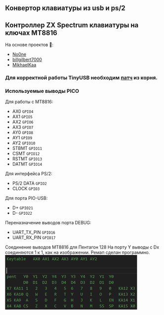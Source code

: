 ## Конвертор клавиатуры из usb и ps/2
## Контроллер ZX Spectrum клавиатуры на ключах MT8816

На основе проектов 🔗: 
- [No0ne](https://github.com/No0ne/ps2x2pico)
- [billgilbert7000](https://github.com/billgilbert7000/usb_to_zx_spectrum)
- [MikhaelKaa](https://github.com/MikhaelKaa/usb2spectrum)

### Для корректной работы TinyUSB необходим [патч](https://github.com/OneginForte/ps2-to-zxkeyb-pio/blob/main/tinyusb-0.17.0-dualusb.patch) из корня. 

### Используемые выводы PICO 

Для работы с MT8816:
- AX0 `GPIO4`
- AX1 `GPIO5`
- AX2 `GPIO6`
- AX3 `GPIO7`
- AY0 `GPIO8`
- AY1 `GPIO9`
- AY2 `GPIO10`
- STBMT `GPIO11`
- CSMT  `GPIO12`
- RSTMT `GPIO13`
- DATMT `GPIO14`

Для интерфейса PS/2: 
-  PS/2 DATA `GPIO2` 
-  CLOCK  `GPIO3`

Для порта PIO-USB: 
- D+ `GPIO21` 
- D- `GPIO22`

Переназначение выводов порта DEBUG: 
- UART_TX_PIN `GPIO16` 
- UART_RX_PIN `GPIO17`


Соединение выводов MT8816 для Пентагон 128
На порту Y выводы с Dx соединяются 1 к 1, как на изображении. Ремап сделан программно.
![Connection](https://github.com/OneginForte/ps2-to-zxkeyb-pio/blob/main/doc/conn.PNG)  
